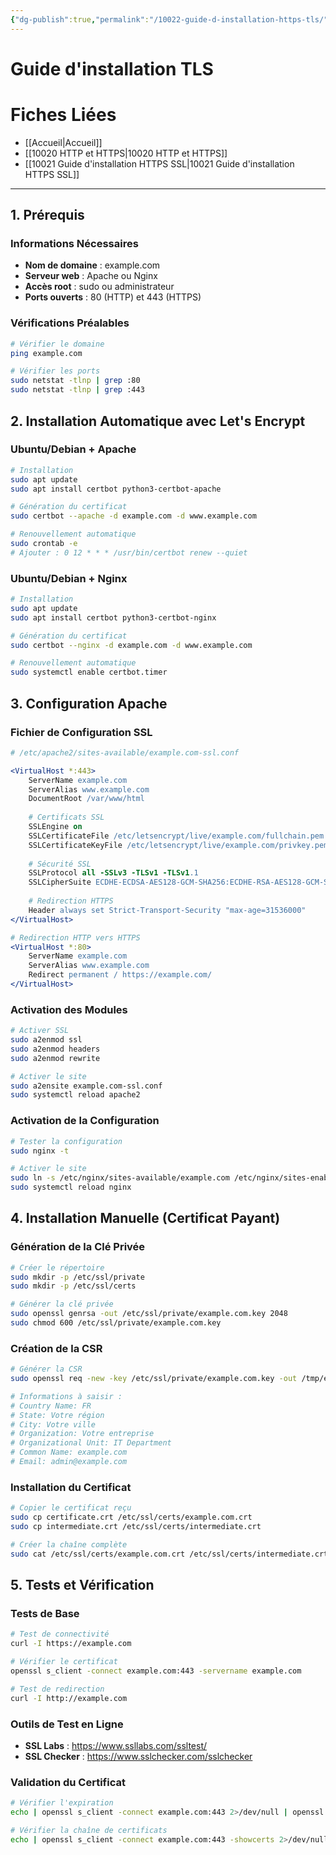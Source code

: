 ```yaml
---
{"dg-publish":true,"permalink":"/10022-guide-d-installation-https-tls/"}
---
```


# Guide d'installation TLS 
# Fiches Liées
- [[Accueil\|Accueil]]
- [[10020 HTTP et HTTPS\|10020 HTTP et HTTPS]]
- [[10021 Guide d'installation HTTPS SSL\|10021 Guide d'installation HTTPS SSL]]
---
## 1. Prérequis

### Informations Nécessaires

- **Nom de domaine** : example.com
- **Serveur web** : Apache ou Nginx
- **Accès root** : sudo ou administrateur
- **Ports ouverts** : 80 (HTTP) et 443 (HTTPS)

### Vérifications Préalables

```bash
# Vérifier le domaine
ping example.com

# Vérifier les ports
sudo netstat -tlnp | grep :80
sudo netstat -tlnp | grep :443
```

## 2. Installation Automatique avec Let's Encrypt

### Ubuntu/Debian + Apache

```bash
# Installation
sudo apt update
sudo apt install certbot python3-certbot-apache

# Génération du certificat
sudo certbot --apache -d example.com -d www.example.com

# Renouvellement automatique
sudo crontab -e
# Ajouter : 0 12 * * * /usr/bin/certbot renew --quiet
```

### Ubuntu/Debian + Nginx

```bash
# Installation
sudo apt update
sudo apt install certbot python3-certbot-nginx

# Génération du certificat
sudo certbot --nginx -d example.com -d www.example.com

# Renouvellement automatique
sudo systemctl enable certbot.timer
```

## 3. Configuration Apache

### Fichier de Configuration SSL

```apache
# /etc/apache2/sites-available/example.com-ssl.conf

<VirtualHost *:443>
    ServerName example.com
    ServerAlias www.example.com
    DocumentRoot /var/www/html
    
    # Certificats SSL
    SSLEngine on
    SSLCertificateFile /etc/letsencrypt/live/example.com/fullchain.pem
    SSLCertificateKeyFile /etc/letsencrypt/live/example.com/privkey.pem
    
    # Sécurité SSL
    SSLProtocol all -SSLv3 -TLSv1 -TLSv1.1
    SSLCipherSuite ECDHE-ECDSA-AES128-GCM-SHA256:ECDHE-RSA-AES128-GCM-SHA256
    
    # Redirection HTTPS
    Header always set Strict-Transport-Security "max-age=31536000"
</VirtualHost>

# Redirection HTTP vers HTTPS
<VirtualHost *:80>
    ServerName example.com
    ServerAlias www.example.com
    Redirect permanent / https://example.com/
</VirtualHost>
```

### Activation des Modules

```bash
# Activer SSL
sudo a2enmod ssl
sudo a2enmod headers
sudo a2enmod rewrite

# Activer le site
sudo a2ensite example.com-ssl.conf
sudo systemctl reload apache2
```

### Activation de la Configuration

```bash
# Tester la configuration
sudo nginx -t

# Activer le site
sudo ln -s /etc/nginx/sites-available/example.com /etc/nginx/sites-enabled/
sudo systemctl reload nginx
```

## 4. Installation Manuelle (Certificat Payant)

### Génération de la Clé Privée

```bash
# Créer le répertoire
sudo mkdir -p /etc/ssl/private
sudo mkdir -p /etc/ssl/certs

# Générer la clé privée
sudo openssl genrsa -out /etc/ssl/private/example.com.key 2048
sudo chmod 600 /etc/ssl/private/example.com.key
```

### Création de la CSR

```bash
# Générer la CSR
sudo openssl req -new -key /etc/ssl/private/example.com.key -out /tmp/example.com.csr

# Informations à saisir :
# Country Name: FR
# State: Votre région
# City: Votre ville
# Organization: Votre entreprise
# Organizational Unit: IT Department
# Common Name: example.com
# Email: admin@example.com
```

### Installation du Certificat

```bash
# Copier le certificat reçu
sudo cp certificate.crt /etc/ssl/certs/example.com.crt
sudo cp intermediate.crt /etc/ssl/certs/intermediate.crt

# Créer la chaîne complète
sudo cat /etc/ssl/certs/example.com.crt /etc/ssl/certs/intermediate.crt > /etc/ssl/certs/example.com-fullchain.crt
```

## 5. Tests et Vérification

### Tests de Base

```bash
# Test de connectivité
curl -I https://example.com

# Vérifier le certificat
openssl s_client -connect example.com:443 -servername example.com

# Test de redirection
curl -I http://example.com
```

### Outils de Test en Ligne

- **SSL Labs** : https://www.ssllabs.com/ssltest/
- **SSL Checker** : https://www.sslchecker.com/sslchecker

### Validation du Certificat

```bash
# Vérifier l'expiration
echo | openssl s_client -connect example.com:443 2>/dev/null | openssl x509 -noout -dates

# Vérifier la chaîne de certificats
echo | openssl s_client -connect example.com:443 -showcerts 2>/dev/null
```

